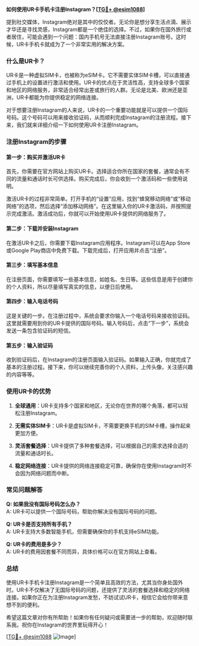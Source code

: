 **如何使用UR卡手机卡注册Instagram？[[TG💪+ @esim1088](https://t.me/s/esim1088)]**

提到社交媒体，Instagram绝对是其中的佼佼者。无论你是想分享生活点滴、展示才华还是寻找灵感，Instagram都是一个绝佳的选择。不过，如果你在国外旅行或者居住，可能会遇到一个问题：国内手机号无法直接注册Instagram账号。这时候，UR卡手机卡就成为了一个非常实用的解决方案。

### 什么是UR卡？

UR卡是一种虚拟SIM卡，也被称为eSIM卡。它不需要实体SIM卡槽，可以直接通过手机上的设置进行激活和使用。UR卡的优点在于灵活性高，支持全球多个国家和地区的网络服务，非常适合经常出差或旅行的人群。无论是北美、欧洲还是亚洲，UR卡都能为你提供稳定的网络连接。

对于想要注册Instagram的人来说，UR卡的一个重要功能就是可以提供一个国际号码。这个号码可以用来接收验证码，从而顺利完成Instagram的注册流程。接下来，我们就来详细介绍一下如何使用UR卡注册Instagram。

### 注册Instagram的步骤

#### 第一步：购买并激活UR卡

首先，你需要在官方网站上购买UR卡。选择适合你所在国家的套餐，通常会有不同的流量和通话时长可供选择。购买完成后，你会收到一个激活码和一些使用说明。

激活UR卡的过程非常简单。打开手机的“设置”应用，找到“蜂窝移动网络”或“移动网络”的选项，然后选择“添加移动网络”。在这里输入你的UR卡激活码，并按照提示完成激活。激活成功后，你就可以开始使用UR卡提供的网络服务了。

#### 第二步：下载并安装Instagram

在激活UR卡之后，你需要下载Instagram应用程序。Instagram可以在App Store或Google Play商店中免费下载。下载完成后，打开应用并点击“注册”。

#### 第三步：填写基本信息

在注册页面，你需要填写一些基本信息，如姓名、生日等。这些信息是用于创建你的个人资料，所以尽量填写真实的信息，以便日后使用。

#### 第四步：输入电话号码

这是关键的一步。在注册过程中，系统会要求你输入一个电话号码来接收验证码。这里就需要用到你的UR卡提供的国际号码。输入号码后，点击“下一步”，系统会发送一条包含验证码的短信。

#### 第五步：输入验证码

收到验证码后，在Instagram的注册页面输入验证码。如果输入正确，你就完成了基本的注册过程。接下来，你可以继续完善你的个人资料，上传头像，关注感兴趣的内容等等。

### 使用UR卡的优势

1. **全球通用**：UR卡支持多个国家和地区，无论你在世界的哪个角落，都可以轻松注册Instagram。
   
2. **无需实体SIM卡**：UR卡是虚拟SIM卡，不需要更换手机的SIM卡槽，操作起来更加方便。

3. **灵活套餐选择**：UR卡提供了多种套餐选择，可以根据自己的需求选择合适的流量和通话时长。

4. **稳定网络连接**：UR卡提供的网络连接稳定可靠，确保你在使用Instagram时不会因为网络问题而中断。

### 常见问题解答

**Q: 如果我没有国际号码怎么办？**  
A: UR卡可以提供一个国际号码，帮助你解决没有国际号码的问题。

**Q: UR卡是否支持所有手机？**  
A: UR卡支持大多数智能手机，但需要确保你的手机支持eSIM功能。

**Q: UR卡的费用是多少？**  
A: UR卡的费用因套餐不同而异，具体价格可以在官方网站上查看。

### 总结

使用UR卡手机卡注册Instagram是一个简单且高效的方法，尤其当你身处国外时。UR卡不仅解决了无国际号码的问题，还提供了灵活的套餐选择和稳定的网络连接。如果你正在为注册Instagram发愁，不妨试试UR卡，相信它会给你带来意想不到的便利。

希望这篇文章对你有所帮助！如果你有任何疑问或需要进一步的帮助，欢迎随时联系我。祝你在Instagram的世界里玩得开心！

[[TG💪+ @esim1088](https://t.me/s/esim1088) ![Image](https://i.postimg.cc/4NQfJmqS/Snipaste-2025-05-13-00-14-12.png)]